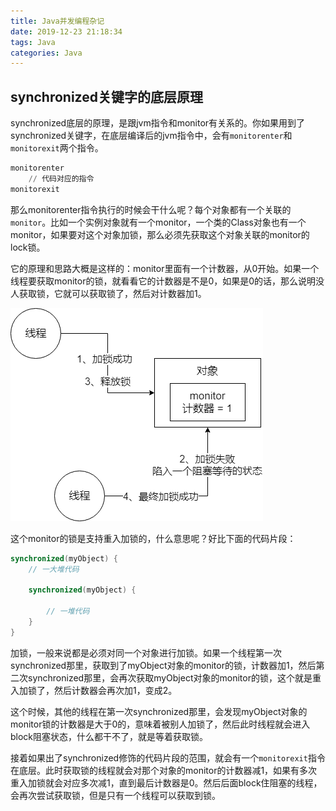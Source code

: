 ```yaml
---
title: Java并发编程杂记
date: 2019-12-23 21:18:34
tags: Java
categories: Java
---
```


## synchronized关键字的底层原理

​		synchronized底层的原理，是跟jvm指令和monitor有关系的。你如果用到了synchronized关键字，在底层编译后的jvm指令中，会有`monitorenter`和`monitorexit`两个指令。

```haskell
monitorenter
	// 代码对应的指令
monitorexit
```

​		那么monitorenter指令执行的时候会干什么呢？每个对象都有一个关联的`monitor`。比如一个实例对象就有一个monitor，一个类的Class对象也有一个monitor，如果要对这个对象加锁，那么必须先获取这个对象关联的monitor的lock锁。

​		它的原理和思路大概是这样的：monitor里面有一个计数器，从0开始。如果一个线程要获取monitor的锁，就看看它的计数器是不是0，如果是0的话，那么说明没人获取锁，它就可以获取锁了，然后对计数器加1。

![synchronized](Java并发编程杂记/synchronized.png)

​		这个monitor的锁是支持重入加锁的，什么意思呢？好比下面的代码片段：

```java
synchronized(myObject) {
	// 一大堆代码
	
	synchronized(myObject) {
	
		// 一堆代码
	}
}
```

​		加锁，一般来说都是必须对同一个对象进行加锁。如果一个线程第一次synchronized那里，获取到了myObject对象的monitor的锁，计数器加1，然后第二次synchronized那里，会再次获取myObject对象的monitor的锁，这个就是重入加锁了，然后计数器会再次加1，变成2。

​		这个时候，其他的线程在第一次synchronized那里，会发现myObject对象的monitor锁的计数器是大于0的，意味着被别人加锁了，然后此时线程就会进入block阻塞状态，什么都干不了，就是等着获取锁。

​		接着如果出了synchronized修饰的代码片段的范围，就会有一个`monitorexit`指令在底层。此时获取锁的线程就会对那个对象的monitor的计数器减1，如果有多次重入加锁就会对应多次减1，直到最后计数器是0。然后后面block住阻塞的线程，会再次尝试获取锁，但是只有一个线程可以获取到锁。

​		